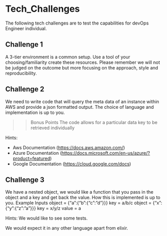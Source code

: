 # Tech_Challenges
The following tech challenges are to test the capabilities for devOps Engineer individual.

## Challenge 1
A 3-tier environment is a common setup. Use a tool of your choosing/familiarity create these
resources. Please remember we will not be judged on the outcome but more focusing on the
approach, style and reproducibility.
 
## Challenge 2
We need to write code that will query the meta data of an instance within AWS and provide a
json formatted output. The choice of language and implementation is up to you.

>> Bonus Points
The code allows for a particular data key to be retrieved individually

Hints:

* Aws Documentation (https://docs.aws.amazon.com/)
* Azure Documentation (https://docs.microsoft.com/en-us/azure/?product=featured)
* Google Documentation (https://cloud.google.com/docs)
 
## Challenge 3
We have a nested object, we would like a function that you pass in the object and a key and get
back the value. How this is implemented is up to you.
Example Inputs
object = {“a”:{“b”:{“c”:”d”}}}
key = a/b/c
object = {“x”:{“y”:{“z”:”a”}}}
key = x/y/z
value = a

Hints:
We would like to see some tests.

We would expect it in any other language apart from elixir.
